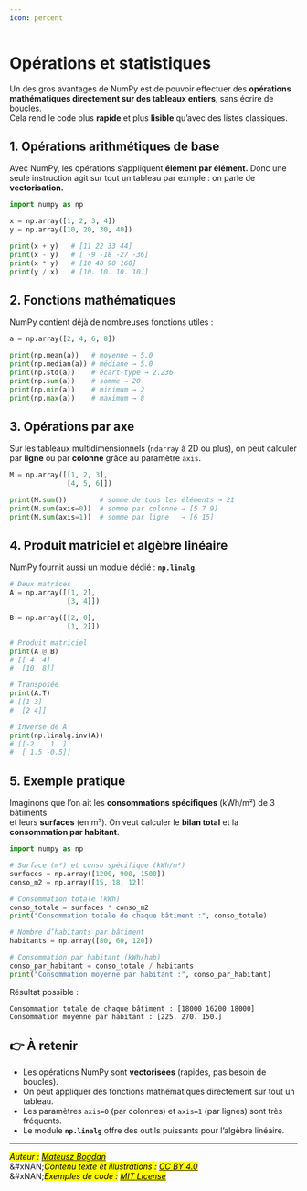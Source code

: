 ```yaml
---
icon: percent
---
```


# Opérations et statistiques

Un des gros avantages de NumPy est de pouvoir effectuer des **opérations mathématiques directement sur des tableaux entiers**, sans écrire de boucles.\
Cela rend le code plus **rapide** et plus **lisible** qu’avec des listes classiques.

## 1. Opérations arithmétiques de base

Avec NumPy, les opérations s’appliquent **élément par élément.** Donc une seule instruction agit sur tout un tableau par exmple : on parle de **vectorisation.**

```python
import numpy as np

x = np.array([1, 2, 3, 4])
y = np.array([10, 20, 30, 40])

print(x + y)   # [11 22 33 44]
print(x - y)   # [ -9 -18 -27 -36]
print(x * y)   # [10 40 90 160]
print(y / x)   # [10. 10. 10. 10.]
```

## 2. Fonctions mathématiques

NumPy contient déjà de nombreuses fonctions utiles :

```python
a = np.array([2, 4, 6, 8])

print(np.mean(a))   # moyenne → 5.0
print(np.median(a)) # médiane → 5.0
print(np.std(a))    # écart-type → 2.236
print(np.sum(a))    # somme → 20
print(np.min(a))    # minimum → 2
print(np.max(a))    # maximum → 8
```

## 3. Opérations par axe

Sur les tableaux multidimensionnels (`ndarray` à 2D ou plus), on peut calculer par **ligne** ou par **colonne** grâce au paramètre `axis`.

```python
M = np.array([[1, 2, 3],
              [4, 5, 6]])

print(M.sum())        # somme de tous les éléments → 21
print(M.sum(axis=0))  # somme par colonne → [5 7 9]
print(M.sum(axis=1))  # somme par ligne   → [6 15]
```

## 4. Produit matriciel et algèbre linéaire

NumPy fournit aussi un module dédié : **`np.linalg`**.

```python
# Deux matrices
A = np.array([[1, 2],
              [3, 4]])

B = np.array([[2, 0],
              [1, 2]])

# Produit matriciel
print(A @ B)
# [[ 4  4]
#  [10  8]]

# Transposée
print(A.T)
# [[1 3]
#  [2 4]]

# Inverse de A
print(np.linalg.inv(A))
# [[-2.   1. ]
#  [ 1.5 -0.5]]
```

## 5. Exemple pratique&#x20;

Imaginons que l’on ait les **consommations spécifiques** (kWh/m²) de 3 bâtiments\
et leurs **surfaces** (en m²). On veut calculer le **bilan total** et la **consommation par habitant**.

```python
import numpy as np

# Surface (m²) et conso spécifique (kWh/m²)
surfaces = np.array([1200, 900, 1500])
conso_m2 = np.array([15, 18, 12])

# Consommation totale (kWh)
conso_totale = surfaces * conso_m2
print("Consommation totale de chaque bâtiment :", conso_totale)

# Nombre d’habitants par bâtiment
habitants = np.array([80, 60, 120])

# Consommation par habitant (kWh/hab)
conso_par_habitant = conso_totale / habitants
print("Consommation moyenne par habitant :", conso_par_habitant)
```

Résultat possible :

```
Consommation totale de chaque bâtiment : [18000 16200 18000]
Consommation moyenne par habitant : [225. 270. 150.]
```

## 👉 À retenir

* Les opérations NumPy sont **vectorisées** (rapides, pas besoin de boucles).
* On peut appliquer des fonctions mathématiques directement sur tout un tableau.
* Les paramètres `axis=0` (par colonnes) et `axis=1` (par lignes) sont très fréquents.
* Le module **`np.linalg`** offre des outils puissants pour l’algèbre linéaire.

***

_<mark style="color:$info;">Auteur :</mark>_ [_<mark style="color:$info;">Mateusz Bogdan</mark>_](https://matbog.github.io/)\
&#xNAN;_<mark style="color:$info;">Contenu texte et illustrations :</mark>_ [_<mark style="color:$info;">CC BY 4.0</mark>_](https://creativecommons.org/licenses/by/4.0/)\
&#xNAN;_<mark style="color:$info;">Exemples de code :</mark>_ [_<mark style="color:$info;">MIT License</mark>_](https://opensource.org/licenses/MIT)
